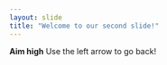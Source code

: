 ```yaml
---
layout: slide
title: "Welcome to our second slide!"
---
```

**Aim high**
Use the left arrow to go back!
